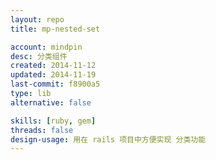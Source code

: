```yaml
---
layout: repo
title: mp-nested-set

account: mindpin
desc: 分类组件
created: 2014-11-12
updated: 2014-11-19
last-commit: f8900a5
type: lib
alternative: false

skills: [ruby, gem]
threads: false
design-usage: 用在 rails 项目中方便实现 分类功能
---
```

